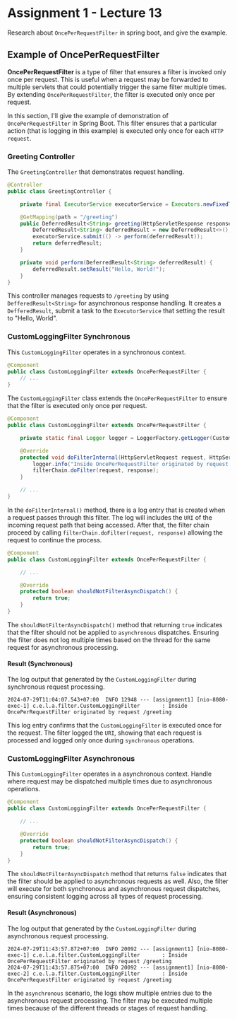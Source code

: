 # Assignment 1 - Lecture 13

Research about `OncePerRequestFilter` in spring boot, and give the example.

## Example of OncePerRequestFilter

**OncePerRequestFilter** is a type of filter that ensures a filter is invoked only once per request. This is useful when a request may be forwarded to multiple servlets that could potentially trigger the same filter multiple times. By extending `OncePerRequestFilter`, the filter is executed only once per request.

In this section, I'll give the example of demonstration of `OncePerRequestFilter` in Spring Boot. This filter ensures that a particular action (that is logging in this example) is executed only once for each `HTTP request`.

### Greeting Controller

The `GreetingController` that demonstrates request handling.

```java
@Controller
public class GreetingController {

    private final ExecutorService executorService = Executors.newFixedThreadPool(10);

    @GetMapping(path = "/greeting")
    public DeferredResult<String> greeting(HttpServletResponse response) {
        DeferredResult<String> deferredResult = new DeferredResult<>();
        executorService.submit(() -> perform(deferredResult));
        return deferredResult;
    }

    private void perform(DeferredResult<String> deferredResult) {
        deferredResult.setResult("Hello, World!");
    }
}
```

This controller manages requests to `/greeting` by using `DefferedResult<String>` for asynchronous response handling. It creates a `DefferedResult`, submit a task to the `ExecutorService` that setting the result to "Hello, World".

### CustomLoggingFilter Synchronous

This `CustomLoggingFilter` operates in a synchronous context.

```java
@Component
public class CustomLoggingFilter extends OncePerRequestFilter {
    // ...
}
```

The `CustomLoggingFilter` class extends the `OncePerRequestFilter` to ensure that the filter is executed only once per request.

```java
@Component
public class CustomLoggingFilter extends OncePerRequestFilter {

    private static final Logger logger = LoggerFactory.getLogger(CustomLoggingFilter.class);

    @Override
    protected void doFilterInternal(HttpServletRequest request, HttpServletResponse response, FilterChain filterChain) throws ServletException, IOException {
        logger.info("Inside OncePerRequestFilter originated by request {}", request.getRequestURI());
        filterChain.doFilter(request, response);
    }

    // ...
}
```

In the `doFilterInternal()` method, there is a log entry that is created when a request passes through this filter. The log will includes the `URI` of the incoming request path that being accessed. After that, the filter chain proceed by calling `filterChain.doFilter(request, response)` allowing the request to continue the process.

```java
@Component
public class CustomLoggingFilter extends OncePerRequestFilter {

    // ...

    @Override
    protected boolean shouldNotFilterAsyncDispatch() {
        return true;
    }
}
```

The `shouldNotFilterAsyncDispatch()` method that returning `true` indicates that the filter should not be applied to `asynchronous` dispatches. Ensuring the filter does not log multiple times based on the thread for the same request for asynchronous processing.

#### Result (Synchronous)

The log output that generated by the `CustomLoggingFilter` during synchronous request processing.

```log
2024-07-29T11:04:07.543+07:00  INFO 12948 --- [assignment1] [nio-8080-exec-1] c.e.l.a.filter.CustomLoggingFilter       : Inside OncePerRequestFilter originated by request /greeting
```

This log entry confirms that the `CustomLoggingFilter` is executed once for the request. The filter logged the `URI`, showing that each request is processed and logged only once during `synchronous` operations.

### CustomLoggingFilter Asynchronous

This `CustomLoggingFilter` operates in a asynchronous context. Handle where request may be dispatched multiple times due to asynchronous operations.

```java
@Component
public class CustomLoggingFilter extends OncePerRequestFilter {

    // ...

    @Override
    protected boolean shouldNotFilterAsyncDispatch() {
        return true;
    }
}
```

The `shouldNotFilterAsyncDispatch` method that returns `false` indicates that the filter should be applied to asynchronous requests as well. Also, the filter will execute for both synchronous and asynchronous request dispatches, ensuring consistent logging across all types of request processing.

#### Result (Asynchronous)

The log output that generated by the `CustomLoggingFilter` during asynchronous request processing.

```log
2024-07-29T11:43:57.872+07:00  INFO 20092 --- [assignment1] [nio-8080-exec-1] c.e.l.a.filter.CustomLoggingFilter       : Inside OncePerRequestFilter originated by request /greeting
2024-07-29T11:43:57.875+07:00  INFO 20092 --- [assignment1] [nio-8080-exec-2] c.e.l.a.filter.CustomLoggingFilter       : Inside OncePerRequestFilter originated by request /greeting
```

In the `asynchronous` scenario, the logs show multiple entries due to the asynchronous request processing. The filter may be executed multiple times because of the different threads or stages of request handling.